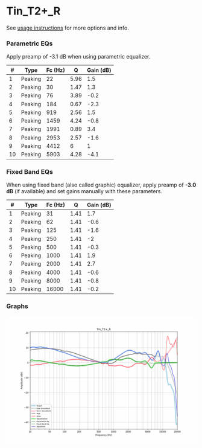 # Tin_T2+_R
See [usage instructions](https://github.com/jaakkopasanen/AutoEq#usage) for more options and info.

### Parametric EQs
Apply preamp of -3.1 dB when using parametric equalizer.

|   # | Type    |   Fc (Hz) |    Q |   Gain (dB) |
|-----|---------|-----------|------|-------------|
|   1 | Peaking |        22 | 5.96 |         1.5 |
|   2 | Peaking |        30 | 1.47 |         1.3 |
|   3 | Peaking |        76 | 3.89 |        -0.2 |
|   4 | Peaking |       184 | 0.67 |        -2.3 |
|   5 | Peaking |       919 | 2.56 |         1.5 |
|   6 | Peaking |      1459 | 4.24 |        -0.8 |
|   7 | Peaking |      1991 | 0.89 |         3.4 |
|   8 | Peaking |      2953 | 2.57 |        -1.6 |
|   9 | Peaking |      4412 | 6    |         1   |
|  10 | Peaking |      5903 | 4.28 |        -4.1 |

### Fixed Band EQs
When using fixed band (also called graphic) equalizer, apply preamp of **-3.0 dB** (if available) and set gains manually with these parameters.

|   # | Type    |   Fc (Hz) |    Q |   Gain (dB) |
|-----|---------|-----------|------|-------------|
|   1 | Peaking |        31 | 1.41 |         1.7 |
|   2 | Peaking |        62 | 1.41 |        -0.6 |
|   3 | Peaking |       125 | 1.41 |        -1.6 |
|   4 | Peaking |       250 | 1.41 |        -2   |
|   5 | Peaking |       500 | 1.41 |        -0.3 |
|   6 | Peaking |      1000 | 1.41 |         1.9 |
|   7 | Peaking |      2000 | 1.41 |         2.7 |
|   8 | Peaking |      4000 | 1.41 |        -0.6 |
|   9 | Peaking |      8000 | 1.41 |        -0.8 |
|  10 | Peaking |     16000 | 1.41 |        -0.2 |

### Graphs
![](./Tin_T2+_R.png)
